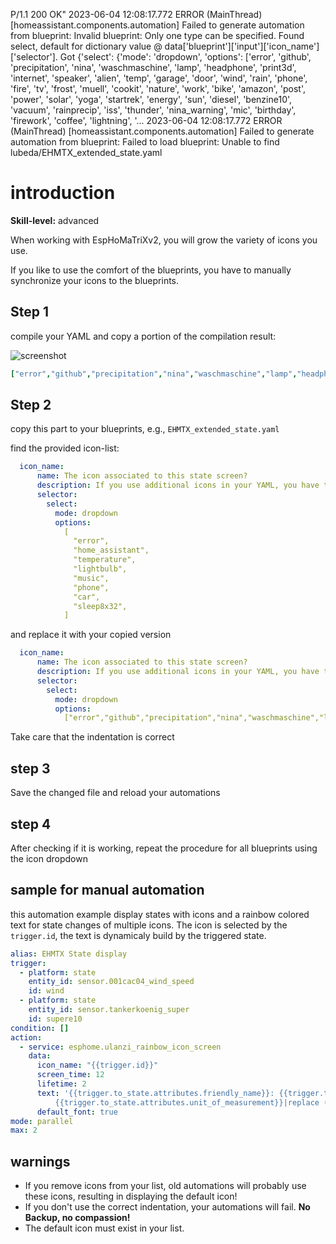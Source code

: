 P/1.1 200 OK"
2023-06-04 12:08:17.772 ERROR (MainThread) [homeassistant.components.automation] Failed to generate automation from blueprint: Invalid blueprint: Only one type can be specified. Found select, default for dictionary value @ data['blueprint']['input']['icon_name']['selector']. Got {'select': {'mode': 'dropdown', 'options': ['error', 'github', 'precipitation', 'nina', 'waschmaschine', 'lamp', 'headphone', 'print3d', 'internet', 'speaker', 'alien', 'temp', 'garage', 'door', 'wind', 'rain', 'phone', 'fire', 'tv', 'frost', 'muell', 'cookit', 'nature', 'work', 'bike', 'amazon', 'post', 'power', 'solar', 'yoga', 'startrek', 'energy', 'sun', 'diesel', 'benzine10', 'vacuum', 'rainprecip', 'iss', 'thunder', 'nina_warning', 'mic', 'birthday', 'firework', 'coffee', 'lightning', '...
2023-06-04 12:08:17.772 ERROR (MainThread) [homeassistant.components.automation] Failed to generate automation from blueprint: Failed to load blueprint: Unable to find lubeda/EHMTX_extended_state.yaml

# introduction

**Skill-level:** advanced

When working with EspHoMaTriXv2, you will grow the variety of icons you use.

If you like to use the comfort of the blueprints, you have to manually synchronize your icons to the blueprints.

## Step 1

compile your YAML and copy a portion of the compilation result:

![screenshot](https://github.com/lubeda/EspHoMaTriXv2/blob/main/wiki/compile-icons.png?raw=true)

```yaml
["error","github","precipitation","nina","waschmaschine","lamp","headphone","print3d","internet","speaker","alien","temp","garage","door","wind","rain","phone","fire","tv","frost","muell","cookit","nature","work","bike","amazon","post","power","solar","yoga","startrek","energy","sun","diesel","benzine10","vacuum","rainprecip","iss","thunder","nina_warning","mic","birthday","firework","coffee","lightning","xmastree","sauna","trash_grey","trash_blue","trash_yell","trash_brow","weather_clear_night","weather_cloudy","weather_fog","weather_lightingrainy","weather_partlycloudy","weather_pouring","weather_rainy","weather_snowy","weather_snowy_rainy","weather_sunny","f_mario","f_onair","f_starter","mops","girl","timer","lasticon","lightbulb","home_assistant",]
```

## Step 2

copy this part to your blueprints, e.g., `EHMTX_extended_state.yaml`

find the provided icon-list:

```yaml
  icon_name:
      name: The icon associated to this state screen?
      description: If you use additional icons in your YAML, you have to add them to this blueprint.
      selector:
        select:
          mode: dropdown
          options:
            [
              "error",
              "home_assistant",
              "temperature",
              "lightbulb",
              "music",
              "phone",
              "car",
              "sleep8x32",
            ]
```

and replace it with your copied version

```yaml
  icon_name:
      name: The icon associated to this state screen?
      description: If you use additional icons in your YAML, you have to add them to this blueprint.
      selector:
        select:
          mode: dropdown
          options:
            ["error","github","precipitation","nina","waschmaschine","lamp","headphone","print3d","internet","speaker","alien","temp","garage","door","wind","rain","phone","fire","tv","frost","muell","cookit","nature","work","bike","amazon","post","power","solar","yoga","startrek","energy","sun","diesel","benzine10","vacuum","rainprecip","iss","thunder","nina_warning","mic","birthday","firework","coffee","lightning","xmastree","sauna","trash_grey","trash_blue","trash_yell","trash_brow","weather_clear_night","weather_cloudy","weather_fog","weather_lightingrainy","weather_partlycloudy","weather_pouring","weather_rainy","weather_snowy","weather_snowy_rainy","weather_sunny","f_mario","f_onair","f_starter","mops","girl","timer","lasticon","lightbulb","home_assistant",]
```

Take care that the indentation is correct

## step 3

Save the changed file and reload your automations

## step 4

After checking if it is working, repeat the procedure for all blueprints using the icon dropdown

## sample for manual automation

this automation example display states with icons and a rainbow colored text for state changes of multiple icons.
The icon is selected by the `trigger.id`, the text is dynamicaly build by the triggered state.

```yaml
alias: EHMTX State display
trigger:
  - platform: state
    entity_id: sensor.001cac04_wind_speed
    id: wind
  - platform: state
    entity_id: sensor.tankerkoenig_super
    id: supere10
condition: []
action:
  - service: esphome.ulanzi_rainbow_icon_screen
    data:
      icon_name: "{{trigger.id}}"
      screen_time: 12
      lifetime: 2
      text: '{{trigger.to_state.attributes.friendly_name}}: {{trigger.to_state.state}}
          {{trigger.to_state.attributes.unit_of_measurement}}|replace ("€","¼")| replace ("°C","¬")|replace ("℃","¬")| replace ("°F","¯")|replace ("℉","¯")|replace ("₴","¾")|replace ("₿","¨")|replace ("₩","½")|replace ("Ξ","¸")'
      default_font: true
mode: parallel
max: 2
```

## warnings

- If you remove icons from your list, old automations will probably use these icons, resulting in displaying the default icon!
- If you don't use the correct indentation, your automations will fail. **No Backup, no compassion!**
- The default icon must exist in your list.
